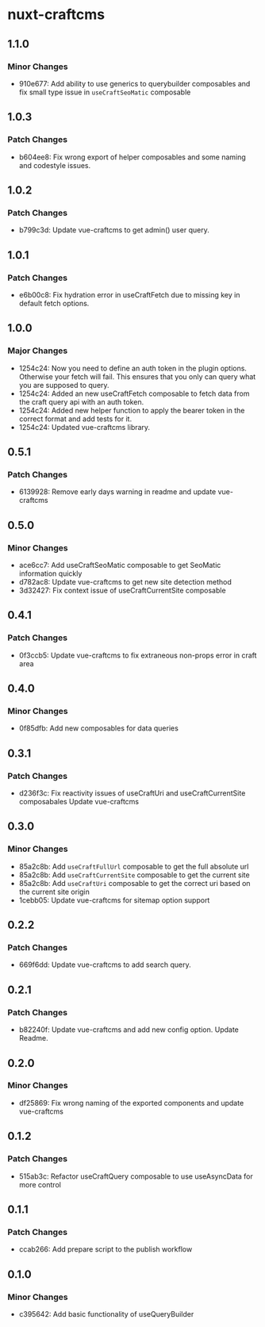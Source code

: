 # nuxt-craftcms

## 1.1.0

### Minor Changes

- 910e677: Add ability to use generics to querybuilder composables and fix small type issue in `useCraftSeoMatic` composable

## 1.0.3

### Patch Changes

- b604ee8: Fix wrong export of helper composables and some naming and codestyle issues.

## 1.0.2

### Patch Changes

- b799c3d: Update vue-craftcms to get admin() user query.

## 1.0.1

### Patch Changes

- e6b00c8: Fix hydration error in useCraftFetch due to missing key in default fetch options.

## 1.0.0

### Major Changes

- 1254c24: Now you need to define an auth token in the plugin options. Otherwise your fetch will fail. This ensures that you only can query what you are supposed to query.
- 1254c24: Added an new useCraftFetch composable to fetch data from the craft query api with an auth token.
- 1254c24: Added new helper function to apply the bearer token in the correct format and add tests for it.
- 1254c24: Updated vue-craftcms library.

## 0.5.1

### Patch Changes

- 6139928: Remove early days warning in readme and update vue-craftcms

## 0.5.0

### Minor Changes

- ace6cc7: Add useCraftSeoMatic composable to get SeoMatic information quickly
- d782ac8: Update vue-craftcms to get new site detection method
- 3d32427: Fix context issue of useCraftCurrentSite composable

## 0.4.1

### Patch Changes

- 0f3ccb5: Update vue-craftcms to fix extraneous non-props error in craft area

## 0.4.0

### Minor Changes

- 0f85dfb: Add new composables for data queries

## 0.3.1

### Patch Changes

- d236f3c: Fix reactivity issues of useCraftUri and useCraftCurrentSite composabales
  Update vue-craftcms

## 0.3.0

### Minor Changes

- 85a2c8b: Add `useCraftFullUrl` composable to get the full absolute url
- 85a2c8b: Add `useCraftCurrentSite` composable to get the current site
- 85a2c8b: Add `useCraftUri` composable to get the correct uri based on the current site origin
- 1cebb05: Update vue-craftcms for sitemap option support

## 0.2.2

### Patch Changes

- 669f6dd: Update vue-craftcms to add search query.

## 0.2.1

### Patch Changes

- b82240f: Update vue-craftcms and add new config option. Update Readme.

## 0.2.0

### Minor Changes

- df25869: Fix wrong naming of the exported components and update vue-craftcms

## 0.1.2

### Patch Changes

- 515ab3c: Refactor useCraftQuery composable to use useAsyncData for more control

## 0.1.1

### Patch Changes

- ccab266: Add prepare script to the publish workflow

## 0.1.0

### Minor Changes

- c395642: Add basic functionality of useQueryBuilder
